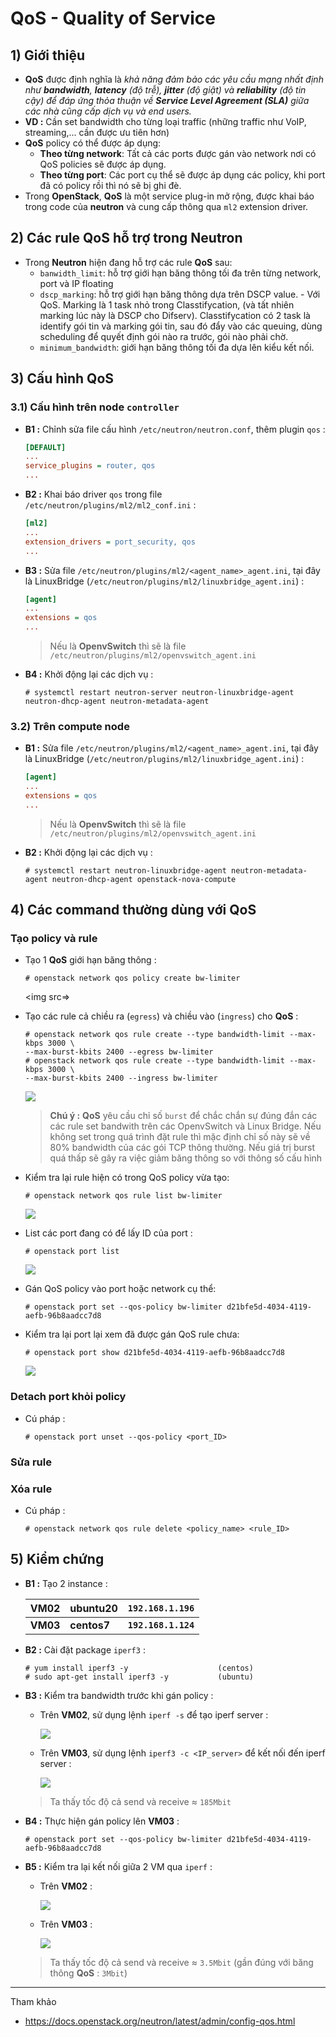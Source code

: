 # QoS - Quality of Service
## **1) Giới thiệu**
- **QoS** được định nghĩa là *khả năng đảm bảo các yêu cầu mạng nhất định như **bandwidth**, **latency** (độ trễ), **jitter** (độ giật) và **reliability** (độ tin cậy) để đáp ứng thỏa thuận về **Service Level Agreement (SLA)** giữa các nhà cũng cấp dịch vụ và end users.*
- **VD :** Cần set bandwidth cho từng loại traffic (những traffic như VoIP, streaming,... cần được ưu tiên hơn)
- **QoS** policy có thể được áp dụng:
    - **Theo từng network**: Tất cả các ports được gán vào network nơi có QoS policies sẽ được áp dụng.
    - **Theo từng port**: Các port cụ thể sẽ được áp dụng các policy, khi port đã có policy rồi thì nó sẽ bị ghi đè.
- Trong **OpenStack**, **QoS** là một service plug-in mở rộng, được khai báo trong code của **neutron** và cung cấp thông qua `ml2` extension driver.
## **2) Các rule QoS hỗ trợ trong Neutron**
- Trong **Neutron** hiện đang hỗ trợ các rule **QoS** sau:
    - `banwidth_limit`: hỗ trợ giới hạn băng thông tối đa trên từng network, port và IP floating
    - `dscp_marking`: hỗ trợ giới hạn băng thông dựa trên DSCP value. - Với QoS. Marking là 1 task nhỏ trong Classtifycation, (và tất nhiên marking lúc này là DSCP cho Difserv). Classtifycation có 2 task là identify gói tin và marking gói tin, sau đó đẩy vào các queuing, dùng scheduling để quyết định gói nào ra trước, gói nào phải chờ.
    - `minimum_bandwidth`: giới hạn băng thông tối đa dựa lên kiểu kết nối.
## **3) Cấu hình QoS**
### **3.1) Cấu hình trên node `controller`**
- **B1 :** Chỉnh sửa file cấu hình `/etc/neutron/neutron.conf`, thêm plugin `qos` :
    ```ini
    [DEFAULT]
    ...
    service_plugins = router, qos
    ...
    ```
- **B2 :** Khai báo driver `qos` trong file `/etc/neutron/plugins/ml2/ml2_conf.ini` :
    ```ini
    [ml2]
    ...
    extension_drivers = port_security, qos
    ...
    ```
- **B3 :** Sửa file `/etc/neutron/plugins/ml2/<agent_name>_agent.ini`, tại đây là LinuxBridge (`/etc/neutron/plugins/ml2/linuxbridge_agent.ini`) :
    ```ini
    [agent]
    ...
    extensions = qos
    ...
    ```
    > Nếu là **OpenvSwitch** thì sẽ là file `/etc/neutron/plugins/ml2/openvswitch_agent.ini`
- **B4 :** Khởi động lại các dịch vụ :
    ```
    # systemctl restart neutron-server neutron-linuxbridge-agent neutron-dhcp-agent neutron-metadata-agent
    ```
### **3.2) Trên compute node**
- **B1 :** Sửa file `/etc/neutron/plugins/ml2/<agent_name>_agent.ini`, tại đây là LinuxBridge (`/etc/neutron/plugins/ml2/linuxbridge_agent.ini`) :
    ```ini
    [agent]
    ...
    extensions = qos
    ...
    ```
    > Nếu là **OpenvSwitch** thì sẽ là file `/etc/neutron/plugins/ml2/openvswitch_agent.ini`
- **B2 :** Khởi động lại các dịch vụ :
    ```
    # systemctl restart neutron-linuxbridge-agent neutron-metadata-agent neutron-dhcp-agent openstack-nova-compute
    ```
## **4) Các command thường dùng với QoS**
### **Tạo policy và rule**
- Tạo 1 **QoS** giới hạn băng thông :
    ```
    # openstack network qos policy create bw-limiter
    ```
    <img src=>
- Tạo các rule cả chiều ra (`egress`) và chiều vào (`ingress`) cho **QoS** :
    ```
    # openstack network qos rule create --type bandwidth-limit --max-kbps 3000 \
    --max-burst-kbits 2400 --egress bw-limiter
    # openstack network qos rule create --type bandwidth-limit --max-kbps 3000 \
    --max-burst-kbits 2400 --ingress bw-limiter
    ```
    <img src=https://i.imgur.com/FQ1sHdi.png>

    > **Chú ý :** **QoS** yêu cầu chỉ số `burst` để chắc chắn sự đúng đắn các các rule set bandwith trên các OpenvSwitch và Linux Bridge. Nếu không set trong quá trình đặt rule thì mặc định chỉ số này sẽ về 80% bandwidth của các gói TCP thông thường. Nếu giá trị burst quá thấp sẽ gây ra việc giảm băng thông so với thông số cấu hình
- Kiểm tra lại rule hiện có trong QoS policy vừa tạo:
    ```
    # openstack network qos rule list bw-limiter
    ```
    <img src=https://i.imgur.com/s1WYjFo.png>

- List các port đang có để lấy ID của port :
    ```
    # openstack port list
    ```
    <img src=https://i.imgur.com/7uCi2eh.png>

- Gán QoS policy vào port hoặc network cụ thể:
    ```
    # openstack port set --qos-policy bw-limiter d21bfe5d-4034-4119-aefb-96b8aadcc7d8
    ```
- Kiểm tra lại port lại xem đã được gán QoS rule chưa:
    ```
    # openstack port show d21bfe5d-4034-4119-aefb-96b8aadcc7d8
    ```
    <img src=https://i.imgur.com/gejz0Zs.png>

### **Detach port khỏi policy**
- Cú pháp :
    ```
    # openstack port unset --qos-policy <port_ID>
    ```
### **Sửa rule**



### **Xóa rule**
- Cú pháp :
    ```
    # openstack network qos rule delete <policy_name> <rule_ID>
    ```
## **5) Kiểm chứng**
- **B1 :** Tạo 2 instance :

    | VM02 | ubuntu20 | `192.168.1.196` |
    |------|----------|---------------|
    | **VM03** | **centos7** | **`192.168.1.124`** |

- **B2 :** Cài đặt package `iperf3` :
    ```
    # yum install iperf3 -y                    (centos)
    # sudo apt-get install iperf3 -y           (ubuntu)
    ```
- **B3 :** Kiểm tra bandwidth trước khi gán policy :
    - Trên **VM02**, sử dụng lệnh `iperf -s` để tạo iperf server :

        <img src=https://i.imgur.com/53560PN.png>

    - Trên **VM03**, sử dụng lệnh `iperf3 -c <IP_server>` để kết nối đến iperf server :

        <img src=https://i.imgur.com/uvLAusN.png>

    > Ta thấy tốc độ cả send và receive &asymp; `185Mbit`
- **B4 :** Thực hiện gán policy lên **VM03** :
    ```
    # openstack port set --qos-policy bw-limiter d21bfe5d-4034-4119-aefb-96b8aadcc7d8
    ```
- **B5 :** Kiểm tra lại kết nối giữa 2 VM qua `iperf` :
    - Trên **VM02** :

        <img src=https://i.imgur.com/vP757HN.png>

    - Trên **VM03** :

        <img src=https://i.imgur.com/xYNxPv2.png>

    > Ta thấy tốc độ cả send và receive &asymp; `3.5Mbit` (gần đúng với băng thông **QoS** : `3Mbit`)
    
    

------------
Tham khảo
- https://docs.openstack.org/neutron/latest/admin/config-qos.html